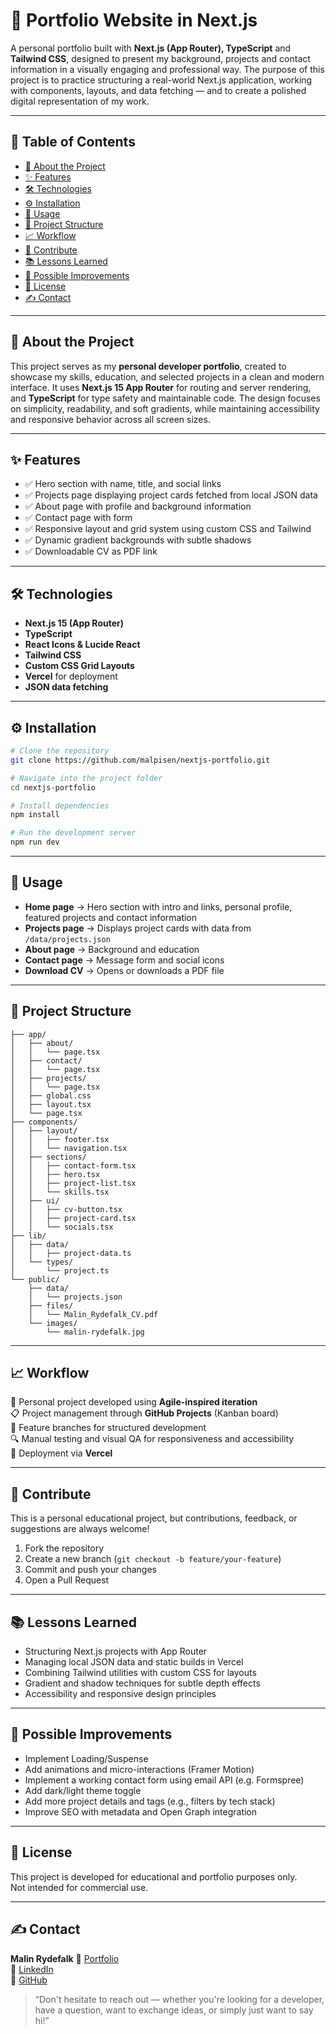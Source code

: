 # 💼 Portfolio Website in Next.js

A personal portfolio built with **Next.js (App Router), TypeScript** and **Tailwind CSS**, designed to present my background, projects and contact information in a visually engaging and professional way.
The purpose of this project is to practice structuring a real-world Next.js application, working with components, layouts, and data fetching — and to create a polished digital representation of my work.

---

## 📑 Table of Contents

- [📖 About the Project](#-about-the-project)
- [✨ Features](#-features)
- [🛠 Technologies](#-technologies)
- [⚙️ Installation](#-installation)
- [🚀 Usage](#-usage)
- [📂 Project Structure](#-project-structure)
- [📈 Workflow](#-workflow)
- [🤝 Contribute](#-contribute)
- [📚 Lessons Learned](#-lessons-learned)
- [🚧 Possible Improvements](#-possible-improvements)
- [📜 License](#-license)
- [✍️ Contact](#-contact)

---

## 📖 About the Project

This project serves as my **personal developer portfolio**, created to showcase my skills, education, and selected projects in a clean and modern interface.
It uses **Next.js 15 App Router** for routing and server rendering, and **TypeScript** for type safety and maintainable code.
The design focuses on simplicity, readability, and soft gradients, while maintaining accessibility and responsive behavior across all screen sizes.

---

## ✨ Features

- ✅ Hero section with name, title, and social links
- ✅ Projects page displaying project cards fetched from local JSON data
- ✅ About page with profile and background information
- ✅ Contact page with form
- ✅ Responsive layout and grid system using custom CSS and Tailwind
- ✅ Dynamic gradient backgrounds with subtle shadows
- ✅ Downloadable CV as PDF link

---

## 🛠 Technologies

- **Next.js 15 (App Router)**
- **TypeScript**
- **React Icons & Lucide React**
- **Tailwind CSS**
- **Custom CSS Grid Layouts**
- **Vercel** for deployment
- **JSON data fetching**

---

## ⚙️ Installation

```bash
# Clone the repository
git clone https://github.com/malpisen/nextjs-portfolio.git

# Navigate into the project folder
cd nextjs-portfolio

# Install dependencies
npm install

# Run the development server
npm run dev
```

---

## 🚀 Usage

- **Home page** → Hero section with intro and links, personal profile, featured projects and contact information
- **Projects page** → Displays project cards with data from `/data/projects.json`
- **About page** → Background and education
- **Contact page** → Message form and social icons
- **Download CV** → Opens or downloads a PDF file

---

## 📂 Project Structure

```
├── app/
│   ├── about/
│   │   └── page.tsx
│   ├── contact/
│   │   └── page.tsx
│   ├── projects/
│   │   └── page.tsx
│   ├── global.css
│   ├── layout.tsx
│   └── page.tsx
├── components/
│   ├── layout/
│   │   ├── footer.tsx
│   │   └── navigation.tsx
│   ├── sections/
│   │   ├── contact-form.tsx
│   │   ├── hero.tsx
│   │   ├── project-list.tsx
│   │   └── skills.tsx
│   ├── ui/
│   │   ├── cv-button.tsx
│   │   ├── project-card.tsx
│   │   └── socials.tsx
├── lib/
│   ├── data/
│   │   ├── project-data.ts
│   └── types/
│       └── project.ts
└── public/
    ├── data/
    │   └── projects.json
    ├── files/
    │   └── Malin_Rydefalk_CV.pdf
    └── images/
        └── malin-rydefalk.jpg
```

---

## 📈 Workflow

🧭 Personal project developed using **Agile-inspired iteration**  
📋 Project management through **GitHub Projects** (Kanban board)  
🌿 Feature branches for structured development  
🔍 Manual testing and visual QA for responsiveness and accessibility  
🚀 Deployment via **Vercel**

---

## 🤝 Contribute

This is a personal educational project, but contributions, feedback, or suggestions are always welcome!

1. Fork the repository
2. Create a new branch (`git checkout -b feature/your-feature`)
3. Commit and push your changes
4. Open a Pull Request

---

## 📚 Lessons Learned

- Structuring Next.js projects with App Router
- Managing local JSON data and static builds in Vercel
- Combining Tailwind utilities with custom CSS for layouts
- Gradient and shadow techniques for subtle depth effects
- Accessibility and responsive design principles

---

## 🚧 Possible Improvements

- Implement Loading/Suspense
- Add animations and micro-interactions (Framer Motion)
- Implement a working contact form using email API (e.g. Formspree)
- Add dark/light theme toggle
- Add more project details and tags (e.g., filters by tech stack)
- Improve SEO with metadata and Open Graph integration

---

## 📜 License

This project is developed for educational and portfolio purposes only.  
Not intended for commercial use.

---

## ✍️ Contact

**Malin Rydefalk**
💼 [Portfolio](https://nextjs-portfolio-dun-delta.vercel.app/)<br>
🔗 [LinkedIn](https://www.linkedin.com/in/malin-rydefalk/) <br>
🐙 [GitHub](https://github.com/malpisen)<br>

> “Don't hesitate to reach out — whether you're looking for a developer, have a question, want to exchange ideas, or simply just want to say hi!”
